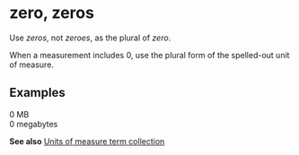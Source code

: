 # zero, zeros

Use *zeros*, not *zeroes*, as the plural of *zero*.

When a measurement includes 0, use the plural form of the spelled-out unit of measure.

## Examples

0 MB  
0 megabytes  

**See also** [Units of measure term collection](../term-collections/units-of-measure-terms.md)
